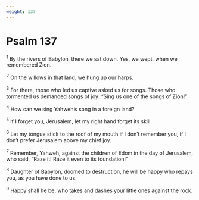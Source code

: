 ```yaml
---
weight: 137
---
```


# Psalm 137

<sup>1</sup> By the rivers of Babylon, there we sat down. Yes, we wept, when we remembered Zion. 

<sup>2</sup> On the willows in that land, we hung up our harps. 

<sup>3</sup> For there, those who led us captive asked us for songs. Those who tormented us demanded songs of joy: “Sing us one of the songs of Zion!” 

<sup>4</sup> How can we sing Yahweh’s song in a foreign land? 

<sup>5</sup> If I forget you, Jerusalem, let my right hand forget its skill. 

<sup>6</sup> Let my tongue stick to the roof of my mouth if I don’t remember you, if I don’t prefer Jerusalem above my chief joy. 

<sup>7</sup> Remember, Yahweh, against the children of Edom in the day of Jerusalem, who said, “Raze it! Raze it even to its foundation!” 

<sup>8</sup> Daughter of Babylon, doomed to destruction, he will be happy who repays you, as you have done to us. 

<sup>9</sup> Happy shall he be, who takes and dashes your little ones against the rock. 


